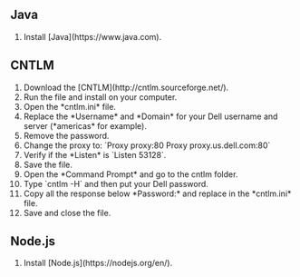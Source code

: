 ## Java
<ol>
    <li>Install [Java](https://www.java.com).</li>
</ol>

## CNTLM
<ol>
    <li>Download the [CNTLM](http://cntlm.sourceforge.net/).</li>
    <li>Run the file and install on your computer.</li>
    <li>Open the *cntlm.ini* file.</li>
    <li>Replace the *Username* and *Domain* for your Dell username and server (*americas* for example).</li>
    <li>Remove the password.</li>
    <li>
        Change the proxy to:
        `Proxy		proxy:80
        Proxy		proxy.us.dell.com:80`
    </li>
    <li>
        Verify if the *Listen* is `Listen		53128`.
    </li>
    <li>Save the file.</li>
    <li>Open the *Command Prompt* and go to the cntlm folder.</li>
    <li>Type `cntlm -H` and then put your Dell password.</li>
    <li>Copy all the response below *Password:* and replace in the *cntlm.ini* file.</li>
    <li>Save and close the file.</li>
</ol>

## Node.js
<ol>
    <li>Install [Node.js](https://nodejs.org/en/).</li>
</ol>